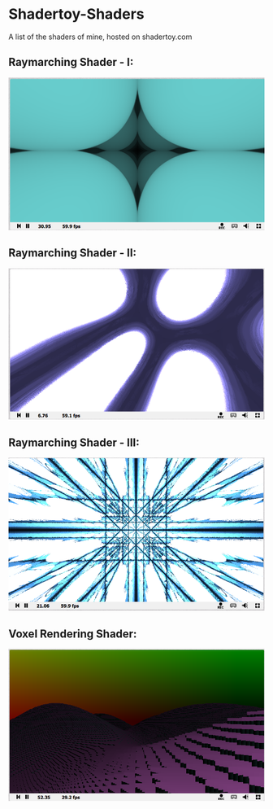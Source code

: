 # Shadertoy-Shaders
A list of the shaders of mine, hosted on shadertoy.com

## Raymarching Shader - I:
![Image](https://raw.githubusercontent.com/l0ftyWhizZ/Shadertoy-Shaders/master/Screenshots/Screen%20Shot%202017-03-22%20at%203.53.57%20PM.png?raw=true)
<br>

## Raymarching Shader - II:
![Image](https://raw.githubusercontent.com/l0ftyWhizZ/Shadertoy-Shaders/master/Screenshots/Screen%20Shot%202017-03-22%20at%203.54.09%20PM.png?raw=true)
<br>

## Raymarching Shader - III:
![Image](https://raw.githubusercontent.com/l0ftyWhizZ/Shadertoy-Shaders/master/Screenshots/Screen%20Shot%202017-03-22%20at%204.33.44%20PM.png?raw=true)
<br>

## Voxel Rendering Shader:
![Image](https://raw.githubusercontent.com/l0ftyWhizZ/Shadertoy-Shaders/master/Screenshots/Screen%20Shot%202017-03-24%20at%2011.27.05%20AM.png?raw=true)
